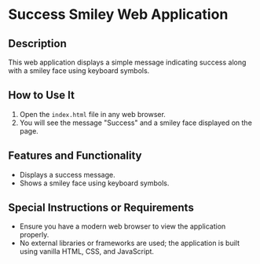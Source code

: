 # Success Smiley Web Application

## Description
This web application displays a simple message indicating success along with a smiley face using keyboard symbols.

## How to Use It
1. Open the `index.html` file in any web browser.
2. You will see the message "Success" and a smiley face displayed on the page.

## Features and Functionality
- Displays a success message.
- Shows a smiley face using keyboard symbols.

## Special Instructions or Requirements
- Ensure you have a modern web browser to view the application properly.
- No external libraries or frameworks are used; the application is built using vanilla HTML, CSS, and JavaScript.